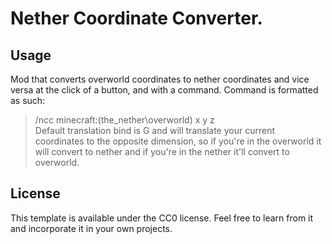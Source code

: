 # Nether Coordinate Converter.

## Usage

Mod that converts overworld coordinates to nether coordinates and vice versa at the click of a button, and with a command. Command is formatted as such:  
> /ncc minecraft:(the_nether\overworld) x y z  
Default translation bind is G and will translate your current coordinates to the opposite dimension, so if you're in the overworld it will convert to nether and if you're in the nether it'll convert to overworld.

## License

This template is available under the CC0 license. Feel free to learn from it and incorporate it in your own projects.
